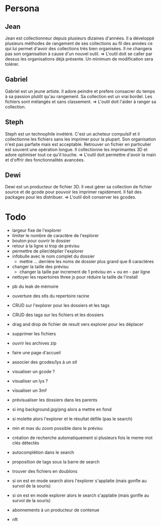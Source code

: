# Persona

## Jean
Jean est collectionneur depuis plusieurs dizaines d'années. Il a développé plusieurs méthodes de rangement de ses collections au fil des années ce qui lui permet d'avoir des collections très bien organisées. Il ne changera pas son organisation à cause d'un nouvel outil.
=> L'outil doit se caller par dessus les organisations déjà présente. Un minimum de modification sera tolérer.

## Gabriel
Gabriel est un jeune artiste. Il adore peindre et prefere consacrer du temps à sa passion plutôt qu'au rangement. Sa collection est un vrai bordel. Les fichiers sont mélangés et sans classement.
=> L'outil doit l'aider à ranger sa collection.

## Steph
Steph est un technophile invétéré. C'est un acheteur compulsif et il collectionne les fichiers sans les imprimer pour la plupart. Son organisation n'est pas parfaite mais est acceptable. Retrouver un fichier en particulier est souvent une opération longue. Il collectionne les imprimantes 3D et adore optimiser tout ce qu'il touche.
=> L'outil doit permettre d'avoir la main et d'offrir des fonctionnalités avancées.

## Dewi
Dewi est un producteur de fichier 3D. Il veut gérer sa collection de fichier source et de gcode pour pouvoir les imprimer rapidement. Il fait des packages pour les distribuer.
=> L'outil doit conserver les gcodes.

# Todo
+ largeur fixe de l'explorer
+ limiter le nombre de caractère de l'explorer
+ bouton pour ouvrir le dossier
+ retour à la ligne si trop de prévisu
+ permettre de plier/déplier l'explorer
+ infobulle avec le nom complet du dossier
    - mettre ... derrière les noms de dossier plus grand que 8 caractères
+ changer la taille des prévisu
    - changer la taille par increment de 1 prévisu en + ou en - par ligne
+ nettoyer les repertoires three js pour réduire la taille de l'install
- pb du leak de mémoire
- ouverture des stls du repertoire racine
- CRUD sur l'explorer pour les dossiers et les tags
- CRUD des tags sur les fichiers et les dossiers
- drag and drop de fichier de result vers explorer pour les déplacer
- supprimer les fichiers
- ouvrir les archives zip
- faire une page d'accueil
- associer des gcodes/lys à un stl
- visualiser un gcode ?
- visualiser un lys ?
- visualiser un 3mf
- prévisualiser les dossiers dans les parents
- si img background.jpg/png alors a mettre en fond
- si molette alors l'explorer et le résultat défile (pas le search)
- min et max du zoom possible dans le prévisu
- création de recherche automatiquement si plusieurs fois le meme mot clés détectés
- autocomplétion dans le search
- proposition de tags sous la barre de search
- trouver des fichiers en doublons
- si on est en mode search alors l'explorer s'applatie (mais gonfle au survol de la souris)
- si on est en mode explorer alors le search s'applatie (mais gonfle au survol de la souris)

- abonnements à un producteur de contenue
- nft